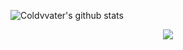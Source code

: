 ![Coldvvater's github stats](https://github-readme-stats.vercel.app/api?username=Coldvvater)
<p align="center"><img src="https://i.giphy.com/RThN0hOS2GO4M.gif" /></p>
